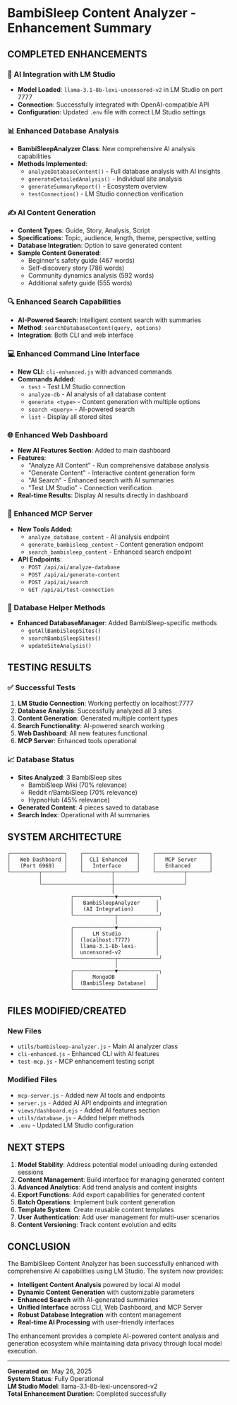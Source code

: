 # BambiSleep Content Analyzer - Enhancement Summary

## COMPLETED ENHANCEMENTS

### 🤖 AI Integration with LM Studio
- **Model Loaded**: `llama-3.1-8b-lexi-uncensored-v2` in LM Studio on port 7777
- **Connection**: Successfully integrated with OpenAI-compatible API
- **Configuration**: Updated `.env` file with correct LM Studio settings

### 📊 Enhanced Database Analysis
- **BambiSleepAnalyzer Class**: New comprehensive AI analysis capabilities
- **Methods Implemented**:
  - `analyzeDatabaseContent()` - Full database analysis with AI insights
  - `generateDetailedAnalysis()` - Individual site analysis
  - `generateSummaryReport()` - Ecosystem overview
  - `testConnection()` - LM Studio connection verification

### ✍️ AI Content Generation
- **Content Types**: Guide, Story, Analysis, Script
- **Specifications**: Topic, audience, length, theme, perspective, setting
- **Database Integration**: Option to save generated content
- **Sample Content Generated**:
  - Beginner's safety guide (467 words)
  - Self-discovery story (786 words)
  - Community dynamics analysis (592 words)
  - Additional safety guide (555 words)

### 🔍 Enhanced Search Capabilities
- **AI-Powered Search**: Intelligent content search with summaries
- **Method**: `searchDatabaseContent(query, options)`
- **Integration**: Both CLI and web interface

### 💻 Enhanced Command Line Interface
- **New CLI**: `cli-enhanced.js` with advanced commands
- **Commands Added**:
  - `test` - Test LM Studio connection
  - `analyze-db` - AI analysis of all database content
  - `generate <type>` - Content generation with multiple options
  - `search <query>` - AI-powered search
  - `list` - Display all stored sites

### 🌐 Enhanced Web Dashboard
- **New AI Features Section**: Added to main dashboard
- **Features**:
  - "Analyze All Content" - Run comprehensive database analysis
  - "Generate Content" - Interactive content generation form
  - "AI Search" - Enhanced search with AI summaries
  - "Test LM Studio" - Connection verification
- **Real-time Results**: Display AI results directly in dashboard

### 🔧 Enhanced MCP Server
- **New Tools Added**:
  - `analyze_database_content` - AI analysis endpoint
  - `generate_bambisleep_content` - Content generation endpoint
  - `search_bambisleep_content` - Enhanced search endpoint
- **API Endpoints**:
  - `POST /api/ai/analyze-database`
  - `POST /api/ai/generate-content`
  - `POST /api/ai/search`
  - `GET /api/ai/test-connection`

### 📁 Database Helper Methods
- **Enhanced DatabaseManager**: Added BambiSleep-specific methods
  - `getAllBambiSleepSites()`
  - `searchBambiSleepSites()`
  - `updateSiteAnalysis()`

## TESTING RESULTS

### ✅ Successful Tests
1. **LM Studio Connection**: Working perfectly on localhost:7777
2. **Database Analysis**: Successfully analyzed all 3 sites
3. **Content Generation**: Generated multiple content types
4. **Search Functionality**: AI-powered search working
5. **Web Dashboard**: All new features functional
6. **MCP Server**: Enhanced tools operational

### 📈 Database Status
- **Sites Analyzed**: 3 BambiSleep sites
  - BambiSleep Wiki (70% relevance)
  - Reddit r/BambiSleep (70% relevance)
  - HypnoHub (45% relevance)
- **Generated Content**: 4 pieces saved to database
- **Search Index**: Operational with AI summaries

## SYSTEM ARCHITECTURE

```
┌─────────────────┐    ┌─────────────────┐    ┌─────────────────┐
│   Web Dashboard │    │  CLI Enhanced   │    │   MCP Server    │
│   (Port 6969)   │    │   Interface     │    │   Enhanced      │
└─────────┬───────┘    └─────────┬───────┘    └─────────┬───────┘
          │                      │                      │
          └──────────────────────┼──────────────────────┘
                                 │
                    ┌─────────────▼─────────────┐
                    │   BambiSleepAnalyzer     │
                    │   (AI Integration)       │
                    └─────────────┬─────────────┘
                                  │
                    ┌─────────────▼─────────────┐
                    │      LM Studio           │
                    │  (localhost:7777)        │
                    │  llama-3.1-8b-lexi-      │
                    │  uncensored-v2           │
                    └─────────────┬─────────────┘
                                  │
                    ┌─────────────▼─────────────┐
                    │      MongoDB             │
                    │  (BambiSleep Database)   │
                    └──────────────────────────┘
```

## FILES MODIFIED/CREATED

### New Files
- `utils/bambisleep-analyzer.js` - Main AI analyzer class
- `cli-enhanced.js` - Enhanced CLI with AI features
- `test-mcp.js` - MCP enhancement testing script

### Modified Files
- `mcp-server.js` - Added new AI tools and endpoints
- `server.js` - Added AI API endpoints and integration
- `views/dashboard.ejs` - Added AI features section
- `utils/database.js` - Added helper methods
- `.env` - Updated LM Studio configuration

## NEXT STEPS

1. **Model Stability**: Address potential model unloading during extended sessions
2. **Content Management**: Build interface for managing generated content
3. **Advanced Analytics**: Add trend analysis and content insights
4. **Export Functions**: Add export capabilities for generated content
5. **Batch Operations**: Implement bulk content generation
6. **Template System**: Create reusable content templates
7. **User Authentication**: Add user management for multi-user scenarios
8. **Content Versioning**: Track content evolution and edits

## CONCLUSION

The BambiSleep Content Analyzer has been successfully enhanced with comprehensive AI capabilities using LM Studio. The system now provides:

- **Intelligent Content Analysis** powered by local AI model
- **Dynamic Content Generation** with customizable parameters  
- **Enhanced Search** with AI-generated summaries
- **Unified Interface** across CLI, Web Dashboard, and MCP Server
- **Robust Database Integration** with content management
- **Real-time AI Processing** with user-friendly interfaces

The enhancement provides a complete AI-powered content analysis and generation ecosystem while maintaining data privacy through local model execution.

---
**Generated on**: May 26, 2025  
**System Status**: Fully Operational  
**LM Studio Model**: llama-3.1-8b-lexi-uncensored-v2  
**Total Enhancement Duration**: Completed successfully
